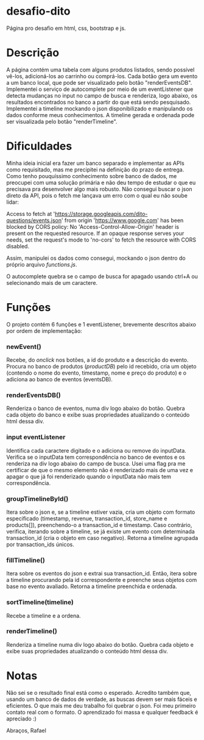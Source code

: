 # desafio-dito

Página pro desafio em html, css, bootstrap e js.

# Descrição

A página contém uma tabela com alguns produtos listados, sendo possível vê-los, adicioná-los ao carrinho ou comprá-los. Cada botão gera um evento a um banco local, que pode ser visualizado pelo botão "renderEventsDB". Implementei o serviço de autocomplete por meio de um eventListener que detecta mudanças no input no campo de busca e renderiza, logo abaixo, os resultados encontrados no banco a partir do que está sendo pesquisado. Implementei a timeline mockando o json disponibilizado e manipulando os dados conforme meus conhecimentos. A timeline gerada e ordenada pode ser visualizada pelo botão "renderTimeline".

# Dificuldades

Minha ideia inicial era fazer um banco separado e implementar as APIs como requisitado, mas me precipitei na definição do prazo de entrega. Como tenho pouquíssimo conhecimento sobre banco de dados, me preocupei com uma solução primária e não deu tempo de estudar o que eu precisava pra desenvolver algo mais robusto.
Não consegui buscar o json direto da API, pois o fetch me lançava um erro com o qual eu não soube lidar:

Access to fetch at 'https://storage.googleapis.com/dito-questions/events.json' from origin 'https://www.google.com' has been blocked by CORS policy: No 'Access-Control-Allow-Origin' header is present on the requested resource. If an opaque response serves your needs, set the request's mode to 'no-cors' to fetch the resource with CORS disabled.

Assim, manipulei os dados como consegui, mockando o json dentro do próprio arquivo *functions.js*.

O autocomplete quebra se o campo de busca for apagado usando ctrl+A ou selecionando mais de um caractere.

# Funções

O projeto contém 6 funções e 1 eventListener, brevemente descritos abaixo por ordem de implementação:

### newEvent()
Recebe, do *onclick* nos botões, a id do produto e a descrição do evento. Procura no banco de produtos (*productDB*) pelo id recebido, cria um objeto (contendo o nome do evento, timestamp, nome e preço do produto) e o adiciona ao banco de eventos (eventsDB).

### renderEventsDB()
Renderiza o banco de eventos, numa div logo abaixo do botão. Quebra cada objeto do banco e exibe suas propriedades atualizando o conteúdo html dessa div.

### input eventListener
Identifica cada caractere digitado e o adiciona ou remove do inputData. Verifica se o inputData tem correspondência no banco de eventos e os renderiza na div logo abaixo do campo de busca. Usei uma flag pra me certificar de que o mesmo elemento não é renderizado mais de uma vez e apagar o que já foi renderizado quando o inputData não mais tem correspondência.

### groupTimelineById()
Itera sobre o json e, se a timeline estiver vazia, cria um objeto com formato especificado (timestamp, revenue, transaction_id, store_name e products[]), preenchendo-o a transaction_id e timestamp. Caso contrário, verifica, iterando sobre a timeline, se já existe um evento com determinada transaction_id (cria o objeto em caso negativo). Retorna a timeline agrupada por transaction_ids únicos.

### fillTimeline()
Itera sobre os eventos do json e extrai sua transaction_id. Então, itera sobre a timeline procurando pela id correspondente e preenche seus objetos com base no evento avaliado. Retorna a timeline preenchida e ordenada.

### sortTimeline(timeline)
Recebe a timeline e a ordena.

### renderTimeline()
Renderiza a timeline numa div logo abaixo do botão. Quebra cada objeto e exibe suas propriedades atualizando o conteúdo html dessa div.

# Notas

Não sei se o resultado final está como o esperado. Acredito também que, usando um banco de dados de verdade, as buscas devem ser mais fáceis e eficientes. O que mais me deu trabalho foi quebrar o json. Foi meu primeiro contato real com o formato. O aprendizado foi massa e qualquer feedback é apreciado :)

Abraços,
Rafael
